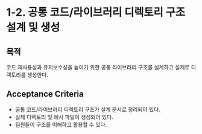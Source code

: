 # 1-2. 공통 코드/라이브러리 디렉토리 구조 설계 및 생성

## 목적
코드 재사용성과 유지보수성을 높이기 위한 공통 라이브러리 구조를 설계하고 실제로 디렉토리를 생성한다.

## Acceptance Criteria
- 공통 코드/라이브러리 디렉토리 구조가 설계 문서로 정리되어 있다.
- 실제 디렉토리 및 예시 파일이 생성되어 있다.
- 팀원들이 구조를 이해하고 활용할 수 있다.

